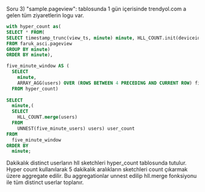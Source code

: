 Soru 3) "sample.pageview": tablosunda 1 gün içerisinde trendyol.com a gelen tüm ziyaretlerin logu var.

```SQL
with hyper_count as(
SELECT * FROM(
SELECT timestamp_trunc(view_ts, minute) minute, HLL_COUNT.init(deviceid) users
FROM faruk_asci.pageview
GROUP BY minute)
ORDER BY minute), 

five_minute_window AS (
  SELECT
    minute,
    ARRAY_AGG(users) OVER (ROWS BETWEEN 4 PRECEDING AND CURRENT ROW) five_minute_users
  FROM hyper_count)
  
SELECT
  minute,(
  SELECT
    HLL_COUNT.merge(users)
  FROM
    UNNEST(five_minute_users) users) user_count
FROM
  five_minute_window
ORDER BY
  minute;
```
Dakikalık distinct userların hll sketchleri hyper_count tablosunda tutulur. Hyper count kullanılarak 5 dakikalık aralıkların sketchleri count çıkarmak üzere aggregate edilir. Bu aggregationlar unnest edilip hll.merge fonksiyonu ile tüm distinct userlar toplanır.
